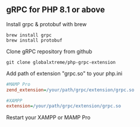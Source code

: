 ## gRPC for PHP 8.1 or above

Install grpc & protobuf with brew
```shell
brew install grpc
brew install protobuf
```

Clone gRPC repository from github
```shell
git clone globalxtreme/php-grpc-extension
```

Add path of extension "grpc.so" to your php.ini
```ini
#MAMP Pro
zend_extension=/your/path/grpc/extension/grpc.so

#XAMPP
extension=/your/path/grpc/extension/grpc.so
```

Restart your XAMPP or MAMP Pro
